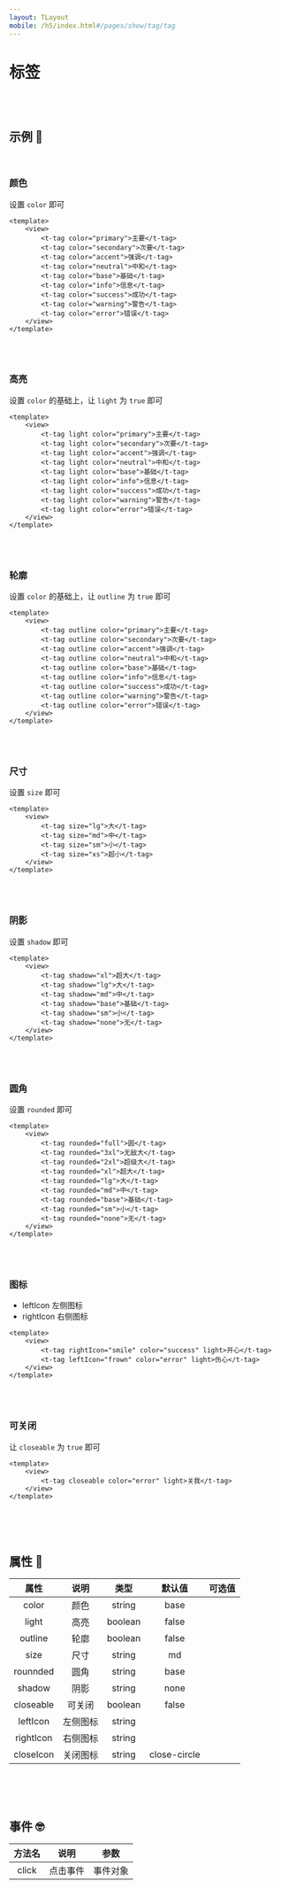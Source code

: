 ```yaml
---
layout: TLayout
mobile: /h5/index.html#/pages/show/tag/tag
---
```


# 标签

<br />
<br />

## 示例 :thinking:

<br />

### 颜色

设置 `color` 即可

```vue
<template>
	<view>
		<t-tag color="primary">主要</t-tag>
		<t-tag color="secondary">次要</t-tag>
		<t-tag color="accent">强调</t-tag>
		<t-tag color="neutral">中和</t-tag>
		<t-tag color="base">基础</t-tag>
		<t-tag color="info">信息</t-tag>
		<t-tag color="success">成功</t-tag>
		<t-tag color="warning">警告</t-tag>
		<t-tag color="error">错误</t-tag>
	</view>
</template>
```

<br />
<br />

### 高亮

设置 `color` 的基础上，让 `light` 为 `true` 即可

```vue
<template>
	<view>
		<t-tag light color="primary">主要</t-tag>
		<t-tag light color="secondary">次要</t-tag>
		<t-tag light color="accent">强调</t-tag>
		<t-tag light color="neutral">中和</t-tag>
		<t-tag light color="base">基础</t-tag>
		<t-tag light color="info">信息</t-tag>
		<t-tag light color="success">成功</t-tag>
		<t-tag light color="warning">警告</t-tag>
		<t-tag light color="error">错误</t-tag>
	</view>
</template>
```

<br />
<br />

### 轮廓

设置 `color` 的基础上，让 `outline` 为 `true` 即可

```vue
<template>
	<view>
		<t-tag outline color="primary">主要</t-tag>
		<t-tag outline color="secondary">次要</t-tag>
		<t-tag outline color="accent">强调</t-tag>
		<t-tag outline color="neutral">中和</t-tag>
		<t-tag outline color="base">基础</t-tag>
		<t-tag outline color="info">信息</t-tag>
		<t-tag outline color="success">成功</t-tag>
		<t-tag outline color="warning">警告</t-tag>
		<t-tag outline color="error">错误</t-tag>
	</view>
</template>
```

<br />
<br />

### 尺寸

设置 `size` 即可

```vue
<template>
	<view>
		<t-tag size="lg">大</t-tag>
		<t-tag size="md">中</t-tag>
		<t-tag size="sm">小</t-tag>
		<t-tag size="xs">超小</t-tag>
	</view>
</template>
```

<br />
<br />

### 阴影

设置 `shadow` 即可

```vue
<template>
	<view>
		<t-tag shadow="xl">超大</t-tag>
		<t-tag shadow="lg">大</t-tag>
		<t-tag shadow="md">中</t-tag>
		<t-tag shadow="base">基础</t-tag>
		<t-tag shadow="sm">小</t-tag>
		<t-tag shadow="none">无</t-tag>
	</view>
</template>
```

<br />
<br />

### 圆角

设置 `rounded` 即可

```vue
<template>
	<view>
		<t-tag rounded="full">圆</t-tag>
		<t-tag rounded="3xl">无敌大</t-tag>
		<t-tag rounded="2xl">超级大</t-tag>
		<t-tag rounded="xl">超大</t-tag>
		<t-tag rounded="lg">大</t-tag>
		<t-tag rounded="md">中</t-tag>
		<t-tag rounded="base">基础</t-tag>
		<t-tag rounded="sm">小</t-tag>
		<t-tag rounded="none">无</t-tag>
	</view>
</template>
```

<br />
<br />


### 图标

- leftIcon 左侧图标
- rightIcon 右侧图标

```vue
<template>
	<view>
		<t-tag rightIcon="smile" color="success" light>开心</t-tag>
		<t-tag leftIcon="frown" color="error" light>伤心</t-tag>
	</view>
</template>
```

<br />
<br />


### 可关闭

让 `closeable` 为 `true` 即可

```vue
<template>
	<view>
		<t-tag closeable color="error" light>关我</t-tag>
	</view>
</template>
```

<br />
<br />
<br />

## 属性 :monocle_face:

|   属性    |   说明   |  类型   |    默认值    |      可选值       |
| :-------: | :------: | :-----: | :----------: | :---------------: |
|   color   |   颜色   | string  |     base     |  <t-doc-color />  |
|   light   |   高亮   | boolean |    false     |   <t-doc-boo />   |
|  outline  |   轮廓   | boolean |    false     |   <t-doc-boo />   |
|   size    |   尺寸   | string  |      md      |  <t-doc-size />   |
| rounnded  |   圆角   | string  |     base     | <t-doc-rounded /> |
|  shadow   |   阴影   | string  |     none     | <t-doc-shadow />  |
| closeable |  可关闭  | boolean |    false     |   <t-doc-boo />   |
| leftIcon  | 左侧图标 | string  |              |  <t-doc-icon />   |
| rightIcon | 右侧图标 | string  |              |  <t-doc-icon />   |
| closeIcon | 关闭图标 | string  | close-circle |  <t-doc-icon />   |

<br />
<br />
<br />

## 事件 :nerd_face:

| 方法名 |   说明   |   参数   |
| :----: | :------: | :------: |
| click  | 点击事件 | 事件对象 |

<br />
<br />
<br />